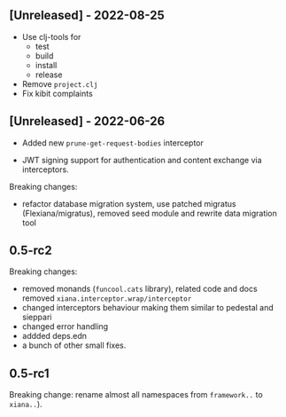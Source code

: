 ## [Unreleased] - 2022-08-25
- Use clj-tools for 
  - test
  - build
  - install
  - release 
- Remove `project.clj`
- Fix kibit complaints

## [Unreleased] - 2022-06-26
- Added new `prune-get-request-bodies` interceptor

- JWT signing support for authentication and content exchange via interceptors.

Breaking changes: 
- refactor database migration system, use patched migratus (Flexiana/migratus), removed seed module and rewrite data migration tool

## 0.5-rc2
Breaking changes: 
- removed monands (`funcool.cats` library), related code and docs
  removed `xiana.interceptor.wrap/interceptor`
- changed interceptors behaviour making them similar to pedestal and sieppari
- changed error handling
- addded deps.edn
- a bunch of other small fixes.

## 0.5-rc1
Breaking change: rename almost all namespaces from `framework..` to `xiana..`).
